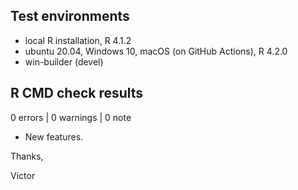 ## Test environments
* local R installation, R 4.1.2
* ubuntu 20.04, Windows 10, macOS (on GitHub Actions), R 4.2.0
* win-builder (devel)

## R CMD check results

0 errors | 0 warnings | 0 note

* New features.

Thanks,

Victor

